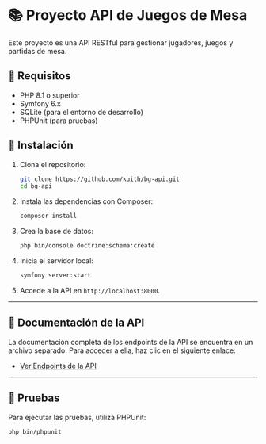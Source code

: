 # 📚 Proyecto API de Juegos de Mesa

Este proyecto es una API RESTful para gestionar jugadores, juegos y partidas de mesa.

## 🔧 **Requisitos**

- PHP 8.1 o superior
- Symfony 6.x
- SQLite (para el entorno de desarrollo)
- PHPUnit (para pruebas)

## 🚀 **Instalación**

1. Clona el repositorio:
    ```bash
    git clone https://github.com/kuith/bg-api.git
    cd bg-api
    ```

2. Instala las dependencias con Composer:
    ```bash
    composer install
    ```

3. Crea la base de datos:
    ```bash
    php bin/console doctrine:schema:create
    ```

4. Inicia el servidor local:
    ```bash
    symfony server:start
    ```

5. Accede a la API en `http://localhost:8000`.

---

## 📜 **Documentación de la API**

La documentación completa de los endpoints de la API se encuentra en un archivo separado. Para acceder a ella, haz clic en el siguiente enlace:

- [Ver Endpoints de la API](docs/endpoints.md)

---

## 🧪 **Pruebas**

Para ejecutar las pruebas, utiliza PHPUnit:

```bash
php bin/phpunit
